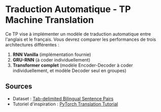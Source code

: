 
# Traduction Automatique - TP Machine Translation

Ce TP vise à implémenter un modèle de traduction automatique entre l'anglais et le français. 
Vous devrez comparer les performances de trois architectures différentes :

1. **RNN Vanilla** (implémentation fournie)
2. **GRU-RNN** (à coder individuellement)
3. **Transformer complet** (modèle Encoder-Decoder à coder individuellement, et modèle Decoder seul en groupes)

## Sources

- Dataset : [Tab-delimited Bilingual Sentence Pairs](http://www.manythings.org/anki/)
- Tutoriel d'inspiration : [PyTorch Translation Tutorial](https://pytorch.org/tutorials/beginner/torchtext_translation_tutorial.html)
